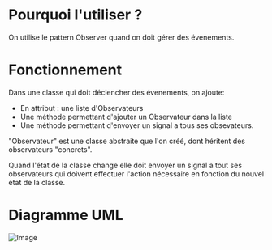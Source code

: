 # Pourquoi l'utiliser ?

On utilise le pattern Observer quand on doit gérer des évenements.

# Fonctionnement

Dans une classe qui doit déclencher des évenements, on ajoute:
- En attribut : une liste d'Observateurs
- Une méthode permettant d'ajouter un Observateur dans la liste
- Une méthode permettant d'envoyer un signal a tous ses obsevateurs.
  
  
"Observateur" est une classe abstraite que l'on créé, dont héritent des observateurs "concrets".  
  
Quand l'état de la classe change elle doit envoyer un signal a tout ses observateurs qui doivent effectuer l'action nécessaire en fonction du nouvel état de la classe.

# Diagramme UML

![Image](https://upload.wikimedia.org/wikipedia/commons/thumb/8/8d/Observer.svg/854px-Observer.svg.png)
